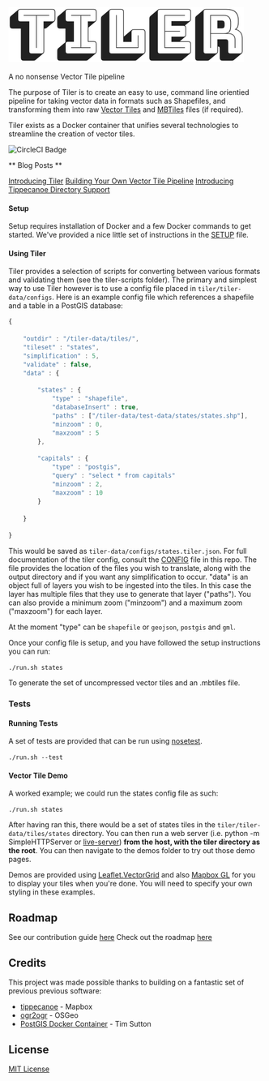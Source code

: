 
<img src="tiler.png"><br>
<br>
A no nonsense Vector Tile pipeline

The purpose of Tiler is to create an easy to use, command line orientied pipeline for taking vector data in formats such as Shapefiles, and transforming them into raw [Vector Tiles](https://www.mapbox.com/vector-tiles/) and [MBTiles](https://www.mapbox.com/help/an-open-platform/#mbtiles) files (if required).

Tiler exists as a Docker container that unifies several technologies to streamline the creation of vector tiles.

![CircleCI Badge](https://circleci.com/gh/Geovation/tiler.png?circle-token=89b1ab9fc960f4b88f85668bdd20183015740243)

** Blog Posts **

[Introducing Tiler](https://geovation.github.io/tiler)
[Building Your Own Vector Tile Pipeline](https://geovation.github.io/build-your-own-static-vector-tile-pipeline)
[Introducing Tippecanoe Directory Support](https://geovation.github.io/tippecanoe-directory-support)


#### Setup

Setup requires installation of Docker and a few Docker commands to get started. We've provided a nice little set of instructions in the [SETUP](https://github.com/Geovation/tiler/blob/master/docs/SETUP.md) file.

#### Using Tiler

Tiler provides a selection of scripts for converting between various formats and validating them (see the tiler-scripts folder). The primary and simplest way to use Tiler however is to use a config file placed in `tiler/tiler-data/configs`. Here is an example config file which references a shapefile and a table in a PostGIS database:


```javascript
{

    "outdir" : "/tiler-data/tiles/",
    "tileset" : "states",
    "simplification" : 5,
    "validate" : false,
    "data" : {

        "states" : {
            "type" : "shapefile",
            "databaseInsert" : true,
            "paths" : ["/tiler-data/test-data/states/states.shp"],
            "minzoom" : 0,
            "maxzoom" : 5
        },

        "capitals" : {
            "type" : "postgis",
            "query" : "select * from capitals"
            "minzoom" : 2,
            "maxzoom" : 10
        }

    }

}
```

This would be saved as `tiler-data/configs/states.tiler.json`. For full documentation of the tiler config, consult the [CONFIG](https://github.com/Geovation/tiler/blob/master/docs/CONFIG.md) file in this repo. The file provides the location of the files you wish to translate, along with the output directory and if you want any simplification to occur. "data" is an object full of layers you wish to be ingested into the tiles. In this case the layer has multiple files that they use to generate that layer ("paths"). You can also provide a minimum zoom ("minzoom") and a maximum zoom ("maxzoom") for each layer.

At the moment "type" can be `shapefile` or `geojson`, `postgis` and `gml`. 

Once your config file is setup, and you have followed the setup instructions you can run:

`./run.sh states`

To generate the set of uncompressed vector tiles and an .mbtiles file.

### Tests

#### Running Tests

A set of tests are provided that can be run using [nosetest](http://nose.readthedocs.io/en/latest/). 

`./run.sh --test`

#### Vector Tile Demo

A worked example; we could run the states config file as such:

`./run.sh states`

After having ran this, there would be a set of states tiles in the `tiler/tiler-data/tiles/states` directory. You can then run a web server (i.e. python -m SimpleHTTPServer or [live-server](https://www.npmjs.com/package/live-server)) **from the host, with the tiler directory as the root**. You can then navigate to the demos folder to try out those demo pages.

Demos are provided using [Leaflet.VectorGrid](http://leaflet.github.io/Leaflet.VectorGrid/vectorgrid-api-docs.html) and also [Mapbox GL](https://www.mapbox.com/mapbox-gl-js/api/) for you to display your tiles when you're done. You will need to specify your own styling in these examples.

## Roadmap

See our contribution guide [here](https://github.com/Geovation/tiler/blob/master/docs/CONFIG.md)
Check out the roadmap [here](https://github.com/Geovation/tiler/projects/1)

## Credits

This project was made possible thanks to building on a fantastic set of previous previous software:

* [tippecanoe](https://github.com/mapbox/tippecanoe) - Mapbox 
* [ogr2ogr](http://www.gdal.org/ogr2ogr.html) - OSGeo 
* [PostGIS Docker Container](https://github.com/kartoza/docker-postgis) - Tim Sutton

## License

[MIT License](https://github.com/Geovation/tiler/blob/master/LICENSE.txt)
